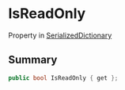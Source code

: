 # IsReadOnly

Property in [SerializedDictionary](./)

## Summary

```csharp
public bool IsReadOnly { get };
```
